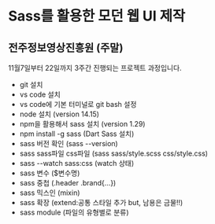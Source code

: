 # Sass를 활용한 모던 웹 UI 제작
## 전주정보영상진흥원 (주말)

11월7일부터 22일까지 3주간 진행되는 프로젝트 과정입니다.

- git 설치
- vs code 설치
- vs code에 기본 터미널로 git bash 설정
- node 설치 (version 14.15)
- npm을 활용해서 sass 설치 (version 1.29)
- npm install -g sass (Dart Sass 설치)
- sass 버전 확인 (sass --version)
- sass sass파일 css파일 (sass sass/style.scss css/style.css)
- sass --watch sass:css (watch 상태)
- sass 변수 ($변수명)
- sass 중첩 (.header .brand{...})
- sass 믹스인 (mixin)
- sass 확장 (extend:공통 스타일 추가 but, 남용은 금물!!)
- sass module (파일의 유형별로 분류)
